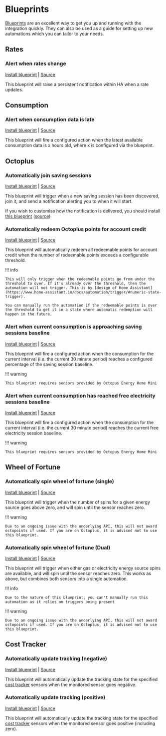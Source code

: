 # Blueprints

[Blueprints](https://www.home-assistant.io/docs/automation/using_blueprints/) are an excellent way to get you up and running with the integration quickly. They can also be used as a guide for setting up new automations which you can tailor to your needs. 

## Rates

### Alert when rates change

[Install blueprint](https://my.home-assistant.io/redirect/blueprint_import/?blueprint_url=https%3A%2F%2Fgithub.com%2FBottlecapDave%2FHomeAssistant-OctopusEnergy%2Fblob%2Fdevelop%2F_docs%2Fblueprints%2Foctopus_energy_rates_changed.yml) | [Source](./blueprints/octopus_energy_rates_changed.yml)

This blueprint will raise a persistent notification within HA when a rate updates.

## Consumption

### Alert when consumption data is late

[Install blueprint](https://my.home-assistant.io/redirect/blueprint_import/?blueprint_url=https%3A%2F%2Fgithub.com%2FBottlecapDave%2FHomeAssistant-OctopusEnergy%2Fblob%2Fdevelop%2F_docs%2Fblueprints%octopus_energy_late_consumption_data.yml) | [Source](./blueprints/octopus_energy_late_consumption_data.yml)

This blueprint will fire a configured action when the latest available consumption data is x hours old, where x is configured via the blueprint.

## Octoplus

### Automatically join saving sessions

[Install blueprint](https://my.home-assistant.io/redirect/blueprint_import/?blueprint_url=https%3A%2F%2Fgithub.com%2FBottlecapDave%2FHomeAssistant-OctopusEnergy%2Fblob%2Fdevelop%2F_docs%2Fblueprints%2Foctopus_energy_octoplus_join_saving_session.yml) | [Source](./blueprints/octopus_energy_octoplus_join_saving_session.yml)

This blueprint will trigger when a new saving session has been discovered, join it, and send a notification alerting you to when it will start.

If you wish to customise how the notification is delivered, you should install [this blueprint](https://my.home-assistant.io/redirect/blueprint_import/?blueprint_url=https%3A%2F%2Fgithub.com%2FBottlecapDave%2FHomeAssistant-OctopusEnergy%2Fblob%2Fdevelop%2F_docs%2Fblueprints%2Foctopus_energy_octoplus_join_saving_session_custom_action.yml) ([source](./blueprints/octopus_energy_octoplus_join_saving_session_custom_action.yml)) 

### Automatically redeem Octoplus points for account credit

[Install blueprint](https://my.home-assistant.io/redirect/blueprint_import/?blueprint_url=https%3A%2F%2Fgithub.com%2FBottlecapDave%2FHomeAssistant-OctopusEnergy%2Fblob%2Fdevelop%2F_docs%2Fblueprints%2Foctopus_energy_octoplus_redeem_points_for_account_credit.yml) | [Source](./blueprints/octopus_energy_octoplus_redeem_points_for_account_credit.yml)

This blueprint will automatically redeem all redeemable points for account credit when the number of redeemable points exceeds a configurable threshold.

!!! info

    This will only trigger when the redeemable points go from under the threshold to over. If it's already over the threshold, then the automation will not trigger. This is by [design of Home Assistant](https://www.home-assistant.io/docs/automation/trigger/#numeric-state-trigger).
    
    You can manually run the automation if the redeemable points is over the threshold to get it in a state where automatic redemption will happen in the future.

### Alert when current consumption is approaching saving sessions baseline

[Install blueprint](https://my.home-assistant.io/redirect/blueprint_import/?blueprint_url=https%3A%2F%2Fgithub.com%2FBottlecapDave%2FHomeAssistant-OctopusEnergy%2Fblob%2Fdevelop%2F_docs%2Fblueprints%octopus_energy_baseline_alert.yaml) | [Source](./blueprints/octopus_energy_baseline_alert.yaml)

This blueprint will fire a configured action when the consumption for the current interval (i.e. the current 30 minute period) reaches a configured percentage of the saving session baseline.

!!! warning

    This blueprint requires sensors provided by Octopus Energy Home Mini

### Alert when current consumption has reached free electricity sessions baseline

[Install blueprint](https://my.home-assistant.io/redirect/blueprint_import/?blueprint_url=https%3A%2F%2Fgithub.com%2FBottlecapDave%2FHomeAssistant-OctopusEnergy%2Fblob%2Fdevelop%2F_docs%2Fblueprints%octopus_energy_free_electricity_baseline_reached.yaml) | [Source](./blueprints/octopus_energy_free_electricity_baseline_reached.yaml)

This blueprint will fire a configured action when the consumption for the current interval (i.e. the current 30 minute period) reaches the current free electricity session baseline.

!!! warning

    This blueprint requires sensors provided by Octopus Energy Home Mini

## Wheel of Fortune

### Automatically spin wheel of fortune (single)

[Install blueprint](https://my.home-assistant.io/redirect/blueprint_import/?blueprint_url=https%3A%2F%2Fgithub.com%2FBottlecapDave%2FHomeAssistant-OctopusEnergy%2Fblob%2Fdevelop%2F_docs%2Fblueprints%2Foctopus_energy_spin_wheel_of_fortune_single.yml) | [Source](./blueprints/octopus_energy_spin_wheel_of_fortune_single.yml)

This blueprint will trigger when the number of spins for a given energy source goes above zero, and will spin until the sensor reaches zero.

!!! warning

    Due to an ongoing issue with the underlying API, this will not award octopoints if used. If you are on Octoplus, it is advised not to use this blueprint.

### Automatically spin wheel of fortune (Dual)

[Install blueprint](https://my.home-assistant.io/redirect/blueprint_import/?blueprint_url=https%3A%2F%2Fgithub.com%2FBottlecapDave%2FHomeAssistant-OctopusEnergy%2Fblob%2Fdevelop%2F_docs%2Fblueprints%2Foctopus_energy_spin_wheel_of_fortune_dual.yml) | [Source](./blueprints/octopus_energy_spin_wheel_of_fortune_dual.yml)

This blueprint will trigger when either gas or electricity energy source spins are available, and will spin until the sensor reaches zero. This works as above, but combines both sensors into a single automation.

!!! info

    Due to the nature of this blueprint, you can't manually run this automation as it relies on triggers being present

!!! warning

    Due to an ongoing issue with the underlying API, this will not award octopoints if used. If you are on Octoplus, it is advised not to use this blueprint.

## Cost Tracker

### Automatically update tracking (negative)

[Install blueprint](https://my.home-assistant.io/redirect/blueprint_import/?blueprint_url=https%3A%2F%2Fgithub.com%2FBottlecapDave%2FHomeAssistant-OctopusEnergy%2Fblob%2Fdevelop%2F_docs%2Fblueprints%2Foctopus_energy_cost_tracker_negative.yml) | [Source](./blueprints/octopus_energy_cost_tracker_negative.yml)

This blueprint will automatically update the tracking state for the specified [cost tracker](./setup/cost_tracker.md) sensors when the monitored sensor goes negative.

### Automatically update tracking (positive)

[Install blueprint](https://my.home-assistant.io/redirect/blueprint_import/?blueprint_url=https%3A%2F%2Fgithub.com%2FBottlecapDave%2FHomeAssistant-OctopusEnergy%2Fblob%2Fdevelop%2F_docs%2Fblueprints%2Foctopus_energy_cost_tracker_positive.yml) | [Source](./blueprints/octopus_energy_cost_tracker_positive.yml)

This blueprint will automatically update the tracking state for the specified [cost tracker](./setup/cost_tracker.md) sensors when the monitored sensor goes positive (including zero).